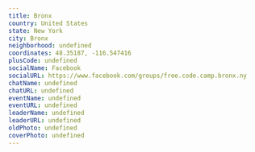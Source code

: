 ```yaml
---
title: Bronx
country: United States
state: New York
city: Bronx
neighborhood: undefined
coordinates: 48.35187, -116.547416
plusCode: undefined
socialName: Facebook
socialURL: https://www.facebook.com/groups/free.code.camp.bronx.ny
chatName: undefined
chatURL: undefined
eventName: undefined
eventURL: undefined
leaderName: undefined
leaderURL: undefined
oldPhoto: undefined
coverPhoto: undefined
---
```

